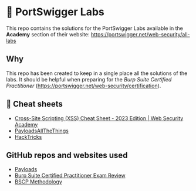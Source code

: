 # 🧪 PortSwigger Labs

This repo contains the solutions for the PortSwigger Labs available in the **Academy** section of their website: https://portswigger.net/web-security/all-labs

## Why
This repo has been created to keep in a single place all the solutions of the labs. It should be helpful when preparing for the *Burp Suite Certified Practitioner* (https://portswigger.net/web-security/certification).

## 💭 Cheat sheets
- [Cross-Site Scripting (XSS) Cheat Sheet - 2023 Edition | Web Security Academy](https://portswigger.net/web-security/cross-site-scripting/cheat-sheet)
- [PayloadsAllTheThings](https://github.com/swisskyrepo/PayloadsAllTheThings)
- [HackTricks](https://book.hacktricks.xyz/welcome/readme)

## GitHub repos and websites used
- [Payloads](https://micahvandeusen.com/burp-suite-certified-practitioner-exam-review/)
- [Burp Suite Certified Practitioner Exam Review](https://micahvandeusen.com/burp-suite-certified-practitioner-exam-review/)
- [BSCP Methodology](http://bscpcheatsheet.gitbook.io/)
